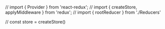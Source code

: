// import { Provider } from 'react-redux';
// import { createStore, applyMiddleware } from 'redux';
// import { rootReducer } from './Reducers'

// const store = createStore()
